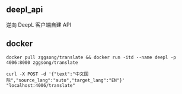 ## deepl_api

逆向 DeepL 客户端自建 API

## docker

```shell
docker pull zggsong/translate && docker run -itd --name deepl -p 4006:8000 zggsong/translate
```

```shell
curl -X POST -d '{"text":"中文国际","source_lang":"auto","target_lang":"EN"}' "localhost:4006/translate"
```
